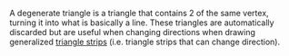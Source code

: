 A degenerate triangle is a triangle that contains 2 of the same vertex, turning it into what is basically a line. These triangles are automatically discarded but are useful when changing directions when drawing generalized [triangle strips](Triangle%20Strip.md) (i.e. triangle strips that can change direction).